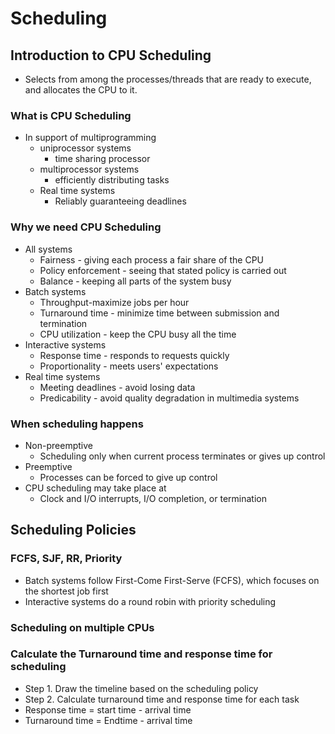 # Scheduling
## Introduction to CPU Scheduling
- Selects from among the processes/threads that are ready to execute, and allocates the CPU to it.
### What is CPU Scheduling
- In support of multiprogramming
    - uniprocessor systems
        - time sharing processor
    - multiprocessor systems
        - efficiently distributing tasks
    - Real time systems
        - Reliably guaranteeing deadlines

### Why we need CPU Scheduling
- All systems
    - Fairness - giving each process a fair share of the CPU
    - Policy enforcement - seeing that stated policy is carried out
    - Balance - keeping all parts of the system busy
- Batch systems
    - Throughput-maximize jobs per hour
    - Turnaround time - minimize time between submission and termination
    - CPU utilization - keep the CPU busy all the time 
- Interactive systems
    - Response time - responds to requests quickly
    - Proportionality - meets users' expectations
- Real time systems
    - Meeting deadlines - avoid losing data
    - Predicability - avoid quality degradation in multimedia systems
### When scheduling happens
- Non-preemptive 
    - Scheduling only when current process terminates or gives up control 
- Preemptive 
    - Processes can be forced to give up control
- CPU scheduling may take place at
    - Clock and I/O interrupts, I/O completion, or termination

## Scheduling Policies
### FCFS, SJF, RR, Priority
- Batch systems follow First-Come First-Serve (FCFS), which focuses on the shortest job first 
- Interactive systems do a round robin with priority scheduling
### Scheduling on multiple CPUs

### Calculate the Turnaround time and response time for scheduling
- Step 1. Draw the timeline based on the scheduling policy
- Step 2. Calculate turnaround time and response time for each task 
- Response time = start time - arrival time 
- Turnaround time = Endtime - arrival time 



